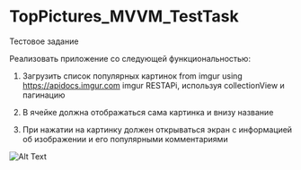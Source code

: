 # TopPictures_MVVM_TestTask
Тестовое задание

Реализовать приложение со следующей функциональностью:

1. Загрузить список популярных картинок from imgur using
https://apidocs.imgur.com imgur RESTAPi, используя
collectionView и пагинацию

2. В ячейке должна отображаться сама картинка и внизу
название

3. При нажатии на картинку должен открываться экран с
информацией об изображении и его популярными
комментариями

![Alt Text](https://media.giphy.com/media/S460ubW6SyF5Wv0rZ7/giphy.gif)
